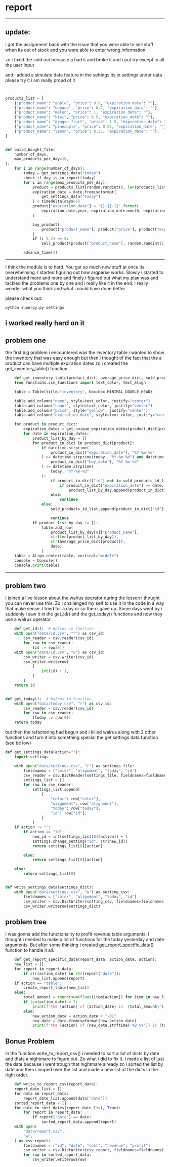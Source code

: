 # report

---

## update:

i got the assignment back with the issue that you were able to sell stuff when its out of stock and you were able to enter wrong information

zo i fixed the sold out because a had it and broke it and i put try except in all the user input

and i added a simulate data feature in the settings its in settings under data please try it i am really proud of it

```python


products_list = [
    {"product_name": "apple", "price": 0.9, "expiration_date": ""},
    {"product_name": "banana", "price": 0.7, "expiration_date": ""},
    {"product_name": "melon", "price": 1, "expiration_date": ""},
    {"product_name": "kiwi", "price": 0.5, "expiration_date": ""},
    {"product_name": "dragon_fruit", "price": 1.5, "expiration_date": ""},
    {"product_name": "pineapple", "price": 0.95, "expiration_date": ""},
    {"product_name": "lemon", "price": 0.35, "expiration_date": ""},
]


def build_bought_file(
    number_of_days,
    max_products_per_day=10,
):
    for i in range(number_of_days):
        today = get_settings_data("today")
        check_if_day_is_in_report(today)
        for i in range(max_products_per_day):
            product = products_list[random.randint(0, len(products_list) - 1)]
            expiration_date = date.fromisoformat(
                get_settings_data("today")
            ) + timedelta(days=5)
            product["expiration_date"] = "{}-{}-{}".format(
                expiration_date.year, expiration_date.month, expiration_date.day
            )

            buy_product(
                product["product_name"], product["price"], product["expiration_date"]
            )
            if (i % 2) == 0:
                sell_product(product["product_name"], random.randint(1, 5), True)

        advance_time(1)

```

---

I think the module is to hard. You get so much new stuff at once its overwhelming. I started figuring out how argparse works. Slowly i started to understand more and more and finely i figured out what my plan was and tackled the problems one by one and i really like it in the end. I really wonder what you think and what i could have done better.

please check out:

```
python superpy.py settings
```

## i worked really hard on it

## problem one

the first big problem i encountered was the inventory table i wanted to show the inventory that was easy enough but then i thought of the fact that the a product can have multiple expiration dates zo i created the get_inventory_table() function.

```python
    def get_inventory_table(product_dict, average_price_dict, sold_products_id_list, today):
    from functions.csv_functions import text_color, text_align

    table = Table(title="inventory", box=box.MINIMAL_DOUBLE_HEAD)

    table.add_column("name", style=text_color, justify="center")
    table.add_column("count", style=text_color, justify="center")
    table.add_column("price", style="yellow", justify="center")
    table.add_column("expiration date", style=text_color, justify="center")

    for product in product_dict:
        expiration_dates = get_unique_expiration_dates(product_dict[product])
        for date in expiration_dates:
            product_list_by_day = []
            for product_in_dict in product_dict[product]:
                if datetime.strptime(
                    product_in_dict["expiration_date"], "%Y-%m-%d"
                ) >= datetime.strptime(today, "%Y-%m-%d") and datetime.strptime(
                    product_in_dict["buy_date"], "%Y-%m-%d"
                ) <= datetime.strptime(
                    today, "%Y-%m-%d"
                ):
                    if product_in_dict["id"] not in sold_products_id_list:
                        if product_in_dict["expiration_date"] == date:
                            product_list_by_day.append(product_in_dict)
                    else:
                        continue
                else:
                    sold_products_id_list.append(product_in_dict["id"])

                    continue
            if product_list_by_day != []:
                table.add_row(
                    product_list_by_day[0]["product_name"],
                    str(len(product_list_by_day)),
                    str(average_price_dict[product]),
                    date,
                )
    table = Align.center(table, vertical="middle")
    console = Console()
    console.print(table)

```

---

## problem two

I joined a live lesson about the walrus operator during the lesson i thought you can never use this. Zo i challenged my self to use it in the code in a way that make sense. I tried for a day or so then i gave up. Some days went by i suddenly i saw it in the get_id() and the get_today() functions and now they use a walrus operator.

```python
    def get_id():  # Walrus in function
    with open("data/id.csv", "r") as csv_id:
        csv_reader = csv.reader(csv_id)
        for row in csv_reader:
            (id := row[0])
    with open("data/id.csv", "w") as csv_id:
        csv_writer = csv.writer(csv_id)
        csv_writer.writerow(
            [
                int(id) + 1,
            ]
        )
    return id


def get_today():  # Walrus in function
    with open("data/today.csv", "r") as csv_id:
        csv_reader = csv.reader(csv_id)
        for row in csv_reader:
            (today := row[0])
    return today
```

but then the refactoring had begun and i killed walrus along with 2 other functions and turn it into something special the get settings data function (see be low)

```python
def get_settings_data(action=""):
    import settings

    with open("data/settings.csv", "r") as settings_file:
        fieldnames = ["color", "alignment", "today", "id"]
        csv_reader = csv.DictReader(settings_file, fieldnames=fieldnames)
        settings_list = []
        for row in csv_reader:
            settings_list.append(
                {
                    "color": row["color"],
                    "alignment": row["alignment"],
                    "today": row["today"],
                    "id": row["id"],
                }
            )
    if action != "":
        if action == "id":
            new_id = int(settings_list[0][action]) + 1
            settings.change_setting("id", str(new_id))
            return settings_list[0][action]

        else:
            return settings_list[0][action]

    else:
        return settings_list[0]


def write_settings_data(settings_dict):
    with open("data/settings.csv", "w") as setting_csv:
        fieldnames = ["color", "alignment", "today", "id"]
        csv_writer = csv.DictWriter(setting_csv, fieldnames=fieldnames)
        csv_writer.writerow(settings_dict)
```

## problem tree

I was gonna add the functionality to profit revenue table arguments. I thought i needed to make a lot of functions for the today yesterday and date arguments. But after some thinking i created get_report_specific_data() function to handle it all.

```python
    def get_report_specific_data(report_data, action_date, action):
    new_list = []
    for report in report_data:
        if str(action_date) in str(report["date"]):
            new_list.append(report)
    if action == "table":
        create_report_table(new_list)
    else:
        total_amount = round(sum(float(item[action]) for item in new_list), 2)
        if len(action_date) > 7:
            print(f"the {action} of {action_date} is  {total_amount}")
        else:
            new_action_date = action_date + "-01"
            new_date = date.fromisoformat(new_action_date)
            print(f"the {action} of {new_date.strftime('%B %Y')} is {total_amount}")

```

## Bonus Problem

In the function write_to_report_csv() i needed to sort a list of dicts by date and thats a nightmare to figure out. Zo what i did to fix it. I made a list of just the date because i went trough that nightmare already zo i sorted the list by date and then i looped over the list and made a new list of the dicts in the right order.

```python
    def write_to_report_csv(report_data):
    report_date_list = []
    for data in report_data:
        report_date_list.append(data["date"])
    sorted_report_data = []
    for date in sort_dates(report_date_list, True):
        for report in report_data:
            if report["date"] == date:
                sorted_report_data.append(report)
    with open(
        "data/report.csv",
        "w",
    ) as csv_report:
        fieldnames = ["id", "date", "cost", "revenue", "profit"]
        csv_writer = csv.DictWriter(csv_report, fieldnames=fieldnames)
        for row in sorted_report_data:
            csv_writer.writerow(row)
```
